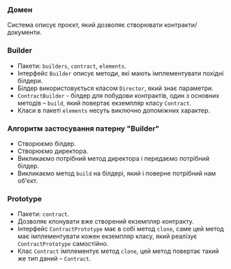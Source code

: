 ### Домен

Система описує проєкт, який дозволяє створювати контракти/документи.

### Builder

- Пакети: `builders`, `contract`, `elements`.
- Інтерфейс `Builder` описує методи, які мають імплементувати похідні білдери.
- Білдер використовується класом `Director`, який знає параметри.
- `ContractBuilder` - білдер для побудови контрактів, один з основних методів – `build`, який повертає екземпляр класу `Contract`.
- Класи в пакеті `elements` несуть виключно допоміжних характер.

### Алгоритм застосування патерну "Builder"
- Створюємо білдер.
- Створюємо директора.
- Викликаємо потрібний метод директора і передаємо потрібний білдер.
- Викликаємо метод `build` на білдері, який і поверне потрібний нам об'єкт.

### Prototype

- Пакети: `contract`.
- Дозволяє клонувати вже створений екземпляр контракту.
- Інтерфейс `ContractPrototype` має в собі метод `clone`, саме цей метод має імплементувати кожен екземпляр класу, який реалізує `ContractPrototype` самостійно.
- Клас `Contract` імплементує метод `clone`, цей метод повертає такий же тип даний – `Contract`.